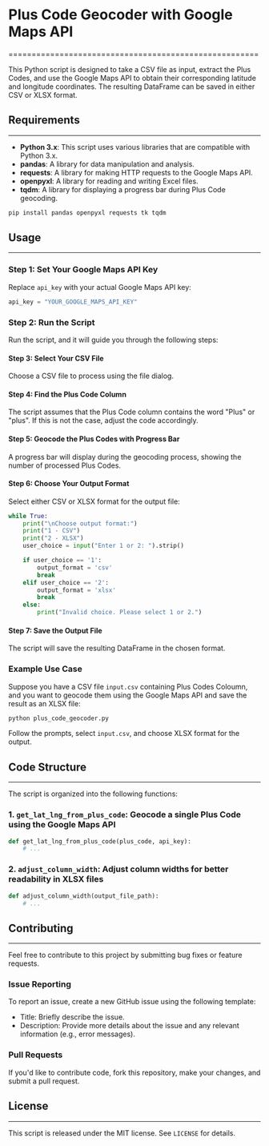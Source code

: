 # Plus Code Geocoder with Google Maps API
======================================================

This Python script is designed to take a CSV file as input, extract the Plus Codes, and use the Google Maps API to obtain their corresponding latitude and longitude coordinates. The resulting DataFrame can be saved in either CSV or XLSX format.

## Requirements
---------------

*   **Python 3.x**: This script uses various libraries that are compatible with Python 3.x.
*   **pandas**: A library for data manipulation and analysis.
*   **requests**: A library for making HTTP requests to the Google Maps API.
*   **openpyxl**: A library for reading and writing Excel files.
*   **tqdm**: A library for displaying a progress bar during Plus Code geocoding.

```python
pip install pandas openpyxl requests tk tqdm
```

## Usage
------

### Step 1: Set Your Google Maps API Key

Replace `api_key` with your actual Google Maps API key:

```python
api_key = "YOUR_GOOGLE_MAPS_API_KEY"
```

### Step 2: Run the Script

Run the script, and it will guide you through the following steps:

#### Step 3: Select Your CSV File

Choose a CSV file to process using the file dialog.

#### Step 4: Find the Plus Code Column

The script assumes that the Plus Code column contains the word "Plus" or "plus". If this is not the case, adjust the code accordingly.

#### Step 5: Geocode the Plus Codes with Progress Bar

A progress bar will display during the geocoding process, showing the number of processed Plus Codes.

#### Step 6: Choose Your Output Format

Select either CSV or XLSX format for the output file:

```python
while True:
    print("\nChoose output format:")
    print("1 - CSV")
    print("2 - XLSX")
    user_choice = input("Enter 1 or 2: ").strip()

    if user_choice == '1':
        output_format = 'csv'
        break
    elif user_choice == '2':
        output_format = 'xlsx'
        break
    else:
        print("Invalid choice. Please select 1 or 2.")
```

#### Step 7: Save the Output File

The script will save the resulting DataFrame in the chosen format.

### Example Use Case

Suppose you have a CSV file `input.csv` containing Plus Codes Coloumn, and you want to geocode them using the Google Maps API and save the result as an XLSX file:

```bash
python plus_code_geocoder.py
```

Follow the prompts, select `input.csv`, and choose XLSX format for the output.

## Code Structure
----------------

The script is organized into the following functions:

### 1. `get_lat_lng_from_plus_code`: Geocode a single Plus Code using the Google Maps API

```python
def get_lat_lng_from_plus_code(plus_code, api_key):
    # ...
```

### 2. `adjust_column_width`: Adjust column widths for better readability in XLSX files

```python
def adjust_column_width(output_file_path):
    # ...
```

## Contributing
--------------

Feel free to contribute to this project by submitting bug fixes or feature requests.

### Issue Reporting

To report an issue, create a new GitHub issue using the following template:

*   Title: Briefly describe the issue.
*   Description: Provide more details about the issue and any relevant information (e.g., error messages).

### Pull Requests

If you'd like to contribute code, fork this repository, make your changes, and submit a pull request.

## License
----------

This script is released under the MIT license. See `LICENSE` for details.
```
